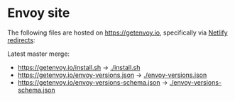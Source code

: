 # Envoy site

The following files are hosted on https://getenvoy.io, specifically via [Netlify redirects](https://github.com/tetratelabs/getenvoy.io/blob/master/site/static/_redirects):

Latest master merge:
* https://getenvoy.io/install.sh -> [./install.sh](install.sh)
* https://getenvoy.io/envoy-versions.json -> [./envoy-versions.json](envoy-versions.json)
* https://getenvoy.io/envoy-versions-schema.json -> [./envoy-versions-schema.json](envoy-versions-schema.json)
